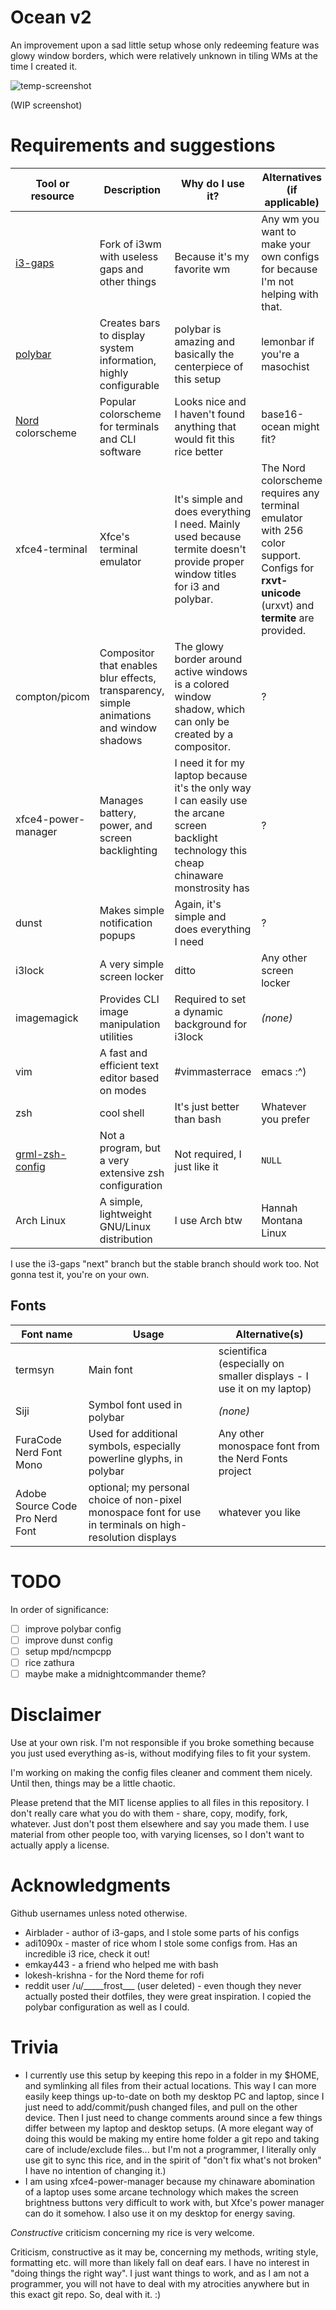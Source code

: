 # Ocean v2

An improvement upon a sad little setup whose only redeeming feature was glowy window borders, which were relatively unknown in tiling WMs at the time I created it.

![temp-screenshot](https://imgur.com/eYRFB6M.png)

(WIP screenshot)

# Requirements and suggestions

| Tool or resource | Description | Why do I use it? | Alternatives (if applicable) |
| --- | --- | --- | --- |
| [i3-gaps](https://github.com/Airblader/i3) | Fork of i3wm with useless gaps and other things | Because it's my favorite wm | Any wm you want to make your own configs for because I'm not helping with that. |
| [polybar](https://github.com/jaagr/polybar) | Creates bars to display system information, highly configurable | polybar is amazing and basically the centerpiece of this setup | lemonbar if you're a masochist |
| [Nord](https://github.com/arcticicestudio/nord) colorscheme | Popular colorscheme for terminals and CLI software | Looks nice and I haven't found anything that would fit this rice better | base16-ocean might fit?  |
| xfce4-terminal | Xfce's terminal emulator | It's simple and does everything I need. Mainly used because termite doesn't provide proper window titles for i3 and polybar. | The Nord colorscheme requires any terminal emulator with 256 color support. Configs for **rxvt-unicode** (urxvt) and **termite** are provided. |
| compton/picom | Compositor that enables blur effects, transparency, simple animations and window shadows | The glowy border around active windows is a colored window shadow, which can only be created by a compositor. | ? |
| xfce4-power-manager | Manages battery, power, and screen backlighting | I need it for my laptop because it's the only way I can easily use the arcane screen backlight technology this cheap chinaware monstrosity has | ? |
| dunst | Makes simple notification popups | Again, it's simple and does everything I need | ? |
| i3lock | A very simple screen locker | ditto | Any other screen locker |
| imagemagick | Provides CLI image manipulation utilities | Required to set a dynamic background for i3lock | *(none)* |
| vim | A fast and efficient text editor based on modes | #vimmasterrace | emacs :\^) |
| zsh | cool shell | It's just better than bash | Whatever you prefer |
| [grml-zsh-config](https://grml.org/zsh/) | Not a program, but a very extensive zsh configuration | Not required, I just like it | `NULL`
| Arch Linux | A simple, lightweight GNU/Linux distribution | I use Arch btw | Hannah Montana Linux |

I use the i3-gaps "next" branch but the stable branch should work too. Not gonna test it, you're on your own.

## Fonts

| Font name | Usage | Alternative(s)
| --- | --- | --- |
| termsyn | Main font | scientifica (especially on smaller displays - I use it on my laptop)
| Siji | Symbol font used in polybar | *(none)* |
| FuraCode Nerd Font Mono | Used for additional symbols, especially powerline glyphs, in polybar | Any other monospace font from the Nerd Fonts project |
| Adobe Source Code Pro Nerd Font | optional; my personal choice of non-pixel monospace font for use in terminals on high-resolution displays | whatever you like |

# TODO

In order of significance:

- [ ] improve polybar config
- [ ] improve dunst config
- [ ] setup mpd/ncmpcpp
- [ ] rice zathura
- [ ] maybe make a midnightcommander theme?

# Disclaimer

Use at your own risk. I'm not responsible if you broke something because you just used everything
as-is, without modifying files to fit your system.

I'm working on making the config files cleaner and comment them nicely. Until then, things may be a little chaotic.

Please pretend that the MIT license applies to all files in this repository. I don't really care what you do
with them - share, copy, modify, fork, whatever. Just don't post them elsewhere and say you made them. I use
material from other people too, with varying licenses, so I don't want to actually apply a license.

# Acknowledgments

Github usernames unless noted otherwise.

- Airblader - author of i3-gaps, and I stole some parts of his configs
- adi1090x - master of rice whom I stole some configs from. Has an incredible i3 rice, check it out!
- emkay443 - a friend who helped me with bash
- lokesh-krishna - for the Nord theme for rofi
- reddit user /u/\_\_\_\_\_frost\_\_\_ (user deleted) - even though they never actually posted their dotfiles, they were
great inspiration. I copied the polybar configuration as well as I could.

# Trivia

- I currently use this setup by keeping this repo in a folder in my $HOME, and symlinking
all files from their actual locations. This way I can more easily keep things up-to-date
on both my desktop PC and laptop, since I just need to add/commit/push changed files,
and pull on the other device. Then I just need to change comments around since a few
things differ between my laptop and desktop setups. (A more elegant way of doing this would be making
my entire home folder a git repo and taking care of include/exclude files... but I'm not a programmer,
I literally only use git to sync this rice, and in the spirit of "don't fix what's not broken"
I have no intention of changing it.)
- I am using xfce4-power-manager because my chinaware
abomination of a laptop uses some arcane technology which makes the screen brightness buttons very difficult
to work with, but Xfce's power manager can do it somehow. I also use it on my desktop for energy saving.

*Constructive* criticism concerning my rice is very welcome.

Criticism, constructive as it may be, concerning my methods, writing style, formatting etc. will more than
likely fall on deaf ears. I have no interest in "doing things the right way".
I just want things to work, and as I am not a programmer, you will not
have to deal with my atrocities anywhere but in this exact git repo. So, deal with it. :)
